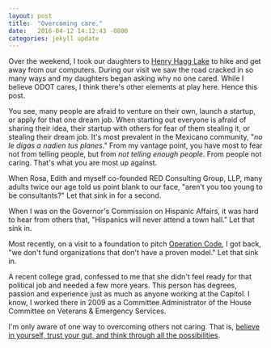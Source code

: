 ```yaml
---
layout: post
title:  "Overcoming care."
date:   2016-04-12 14:12:43 -0800
categories: jekyll update
---
```


Over the weekend, I took our daughters to [Henry Hagg Lake](https://www.instagram.com/p/BD_dOEZxUl9/?taken-by=davidcmolina) to hike and get away from our computers. During our visit we saw the road cracked in so many ways and my daughters began asking why no one cared. While I believe ODOT cares, I think there's other elements at play here. Hence this post.

You see, many people are afraid to venture on their own, launch a startup, or apply for that one dream job. When starting out everyone is afraid of sharing their idea, their startup with others for fear of them stealing it, or stealing their dream job. It's most prevalent in the Mexicano community, "*no le digas a nadien tus planes*." From my vantage point, you have most to fear not from telling people, but from *not telling enough people*. From people not caring. That's what you are most up against.

When Rosa, Edith and myself co-founded RED Consulting Group, LLP, many adults twice our age told us point blank to our face, "aren't you too young to be consultants?" Let that sink in for a second.

When I was on the Governor's Commission on Hispanic Affairs, it was hard to hear from others that, "Hispanics will never attend a town hall." Let that sink in.

Most recently, on a visit to a foundation to pitch [Operation Code](https://operationcode.org/), I got back, "we don't fund organizations that don't have a proven model." Let that sink in.

A recent college grad, confessed to me that she didn't feel ready for that political job and needed a few more years. This person has degrees, passion and experience just as much as anyone working at the Capitol. I know, I worked there in 2009 as a Committee Administrator of the House Committee on Veterans & Emergency Services.

I'm only aware of one way to overcoming others not caring. That is, [believe in yourself, trust your gut, and think through all the possibilities](https://www.instagram.com/p/VfYEhpRUjW/?taken-by=davidcmolina).
